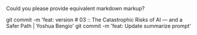 Could you please provide equivalent markdown markup?

git commit -m 'feat: version # 03 :: The Catastrophic Risks of AI — and a Safer Path | Yoshua Bengio'
git commit -m 'feat: Update summarize prompt'